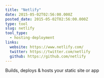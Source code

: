 ```yaml
---
title: "Netlify"
date: 2015-05-02T02:56:00.000Z
posted_date: 2015-05-02T02:56:00.000Z
type: tool
slug: netlify
tool_type: 
  - hosting-deployment
links:
  website: https://www.netlify.com/
  twitter: https://twitter.com/netlify
  github: https://github.com/netlify
---
```

Builds, deploys & hosts your static site or app




